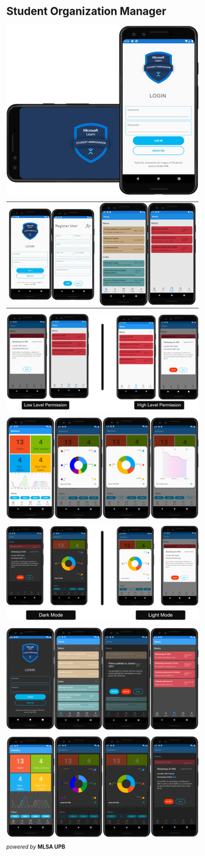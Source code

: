 # Student Organization Manager

![](https://github.com/CristiSandu/Student-Organisation-Manager/blob/description_readme/ImagesRm/11.png)

|                                                                                                          |                                                                                                          |
| :------------------------------------------------------------------------------------------------------- | :------------------------------------------------------------------------------------------------------- |
| ![](https://github.com/CristiSandu/Student-Organisation-Manager/blob/description_readme/ImagesRm/14.jpg) | ![](https://github.com/CristiSandu/Student-Organisation-Manager/blob/description_readme/ImagesRm/18.png) |

![](https://github.com/CristiSandu/Student-Organisation-Manager/blob/description_readme/ImagesRm/3.png)

![](https://github.com/CristiSandu/Student-Organisation-Manager/blob/description_readme/ImagesRm/13.jpg)

![](https://github.com/CristiSandu/Student-Organisation-Manager/blob/description_readme/ImagesRm/9.png)

![](https://github.com/CristiSandu/Student-Organisation-Manager/blob/description_readme/ImagesRm/16.png)

![](https://github.com/CristiSandu/Student-Organisation-Manager/blob/description_readme/ImagesRm/17.png)

_powered by_ **MLSA UPB**
